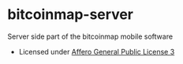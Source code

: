 bitcoinmap-server
=================

Server side part of the bitcoinmap mobile software

* Licensed under [Affero General Public License 3](http://www.gnu.org/licenses/agpl-3.0.html)
